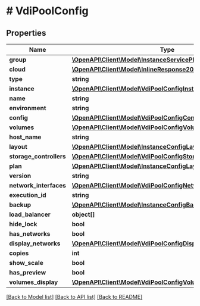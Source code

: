 # # VdiPoolConfig

## Properties

Name | Type | Description | Notes
------------ | ------------- | ------------- | -------------
**group** | [**\OpenAPI\Client\Model\InstanceServicePlanAutoOptions**](InstanceServicePlanAutoOptions.md) |  | [optional]
**cloud** | [**\OpenAPI\Client\Model\InlineResponse20040AppDeployInstance**](InlineResponse20040AppDeployInstance.md) |  | [optional]
**type** | **string** |  | [optional]
**instance** | [**\OpenAPI\Client\Model\VdiPoolConfigInstance**](VdiPoolConfigInstance.md) |  | [optional]
**name** | **string** |  | [optional]
**environment** | **string** |  | [optional]
**config** | [**\OpenAPI\Client\Model\VdiPoolConfigConfig**](VdiPoolConfigConfig.md) |  | [optional]
**volumes** | [**\OpenAPI\Client\Model\VdiPoolConfigVolumes[]**](VdiPoolConfigVolumes.md) |  | [optional]
**host_name** | **string** |  | [optional]
**layout** | [**\OpenAPI\Client\Model\InstanceConfigLayout**](InstanceConfigLayout.md) |  | [optional]
**storage_controllers** | [**\OpenAPI\Client\Model\VdiPoolConfigStorageControllers[]**](VdiPoolConfigStorageControllers.md) |  | [optional]
**plan** | [**\OpenAPI\Client\Model\InstanceConfigLayout**](InstanceConfigLayout.md) |  | [optional]
**version** | **string** |  | [optional]
**network_interfaces** | [**\OpenAPI\Client\Model\VdiPoolConfigNetworkInterfaces[]**](VdiPoolConfigNetworkInterfaces.md) |  | [optional]
**execution_id** | **string** |  | [optional]
**backup** | [**\OpenAPI\Client\Model\InstanceConfigBackup**](InstanceConfigBackup.md) |  | [optional]
**load_balancer** | **object[]** |  | [optional]
**hide_lock** | **bool** |  | [optional]
**has_networks** | **bool** |  | [optional]
**display_networks** | [**\OpenAPI\Client\Model\VdiPoolConfigDisplayNetworks[]**](VdiPoolConfigDisplayNetworks.md) |  | [optional]
**copies** | **int** |  | [optional]
**show_scale** | **bool** |  | [optional]
**has_preview** | **bool** |  | [optional]
**volumes_display** | [**\OpenAPI\Client\Model\VdiPoolConfigVolumesDisplay[]**](VdiPoolConfigVolumesDisplay.md) |  | [optional]

[[Back to Model list]](../../README.md#models) [[Back to API list]](../../README.md#endpoints) [[Back to README]](../../README.md)
